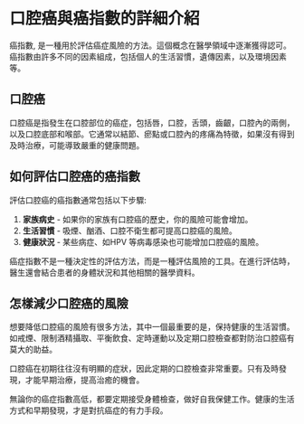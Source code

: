 
# 口腔癌與癌指數的詳細介紹

癌指數, 是一種用於評估癌症風險的方法。這個概念在醫學領域中逐漸獲得認可。癌指數由許多不同的因素組成，包括個人的生活習慣，遺傳因素，以及環境因素等。

## 口腔癌

口腔癌是指發生在口腔部位的癌症，包括唇，口腔，舌頭，齒齦，口腔內的兩側，以及口腔底部和喉部。它通常以結節、瘀點或口腔內的疼痛為特徵，如果沒有得到及時治療，可能導致嚴重的健康問題。

## 如何評估口腔癌的癌指數

評估口腔癌的癌指數通常包括以下步驟:

1. **家族病史** - 如果你的家族有口腔癌的歷史，你的風險可能會增加。
2. **生活習慣** - 吸煙、酗酒、口腔不衛生都可提高口腔癌的風險。
3. **健康狀況** - 某些病症、如HPV 等病毒感染也可能增加口腔癌的風險。

癌症指數不是一種決定性的評估方法，而是一種評估風險的工具。在進行評估時，醫生還會結合患者的身體狀況和其他相關的醫學資料。

## 怎樣減少口腔癌的風險

想要降低口腔癌的風險有很多方法，其中一個最重要的是，保持健康的生活習慣。如戒煙、限制酒精攝取、平衡飲食、定時運動以及定期口腔檢查都對防治口腔癌有莫大的助益。

口腔癌在初期往往沒有明顯的症狀，因此定期的口腔檢查非常重要。只有及時發現，才能早期治療，提高治癒的機會。

無論你的癌症指數高低，都要定期接受身體檢查，做好自我保健工作。健康的生活方式和早期發現，才是對抗癌症的有力手段。

